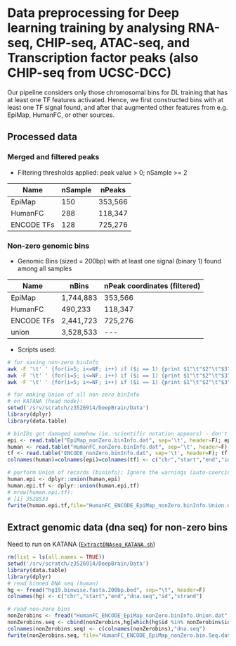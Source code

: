 # Data preprocessing for Deep learning training by analysing RNA-seq, CHIP-seq, ATAC-seq, and Transcription factor peaks (also CHIP-seq from UCSC-DCC)
Our pipeline considers only those chromosomal bins for DL training that has at least one TF features activated. Hence, we first constructed bins with at least one TF signal found, and after that augmented other features from e.g. EpiMap, HumanFC, or other sources.

## Processed data
### Merged and filtered peaks
- Filtering thresholds applied: peak value > 0; nSample >= 2

|Name|nSample|nPeaks|
|---|---|---|
|EpiMap|150|353,566|
|HumanFC|288|118,347|
|ENCODE TFs|128|725,276|

### Non-zero genomic bins
- Genomic Bins (sized = 200bp) with at least one signal (binary 1) found among all samples

|Name|nBins|nPeak coordinates (filtered)|
|---|---|---|
|EpiMap|1,744,883|353,566|
|HumanFC|490,233|118,347|
|ENCODE TFs|2,441,723|725,276|
|union|3,528,533|---|
- Scripts used:
```sh
# for saving non-zero binInfo
awk -F '\t' ' {for(i=5; i<=NF; i++) if ($i == 1) {print $1"\t"$2"\t"$3"\t"$4; break;} }' mergedPeakHeightMatrix_EpiMap_filtered.overlaps.dropped.fixed.filtered.sorted.dat > EpiMap_nonZero.binInfo.dat
awk -F '\t' ' {for(i=5; i<=NF; i++) if ($i == 1) {print $1"\t"$2"\t"$3"\t"$4; break;} }' mergedPeakHeightMatrix_HumanFC_filtered.overlaps.dropped.fixed.filtered.sorted.dat > HumanFC_nonZero.binInfo.dat
awk -F '\t' ' {for(i=5; i<=NF; i++) if ($i == 1) {print $1"\t"$2"\t"$3"\t"$4; break;} }' final.dat.tf.overlaps.dropped.fixed.filtered.sorted.dat > ENCODE_nonZero.binInfo.dat
```
```r
# for making Union of all non-zero binInfo
# on KATANA (head node): 
setwd('/srv/scratch/z3526914/DeepBrain/Data')
library(dplyr)
library(data.table)

# binIDs got damaged somehow (ie. scientific notation appears) - don't know when and why, so need to reconstruct
epi <- read.table("EpiMap_nonZero.binInfo.dat", sep='\t', header=F); epi <- cbind(epi[,-4],paste0(epi[,1],"_",epi[,2],"_",epi[,3]))
human <- read.table("HumanFC_nonZero.binInfo.dat", sep='\t', header=F);  human <- cbind(human[,-4],paste0(human[,1],"_",human[,2],"_",human[,3]))
tf <- read.table("ENCODE_nonZero.binInfo.dat", sep='\t', header=F); tf <- cbind(tf[,-4],paste0(tf[,1],"_",tf[,2],"_",tf[,3]))
colnames(human)=colnames(epi)=colnames(tf) <- c("chr","start","end","id")

# perform Union of records (bininfo); Ignore the warnings (auto-coercing of columns is helpful here)
human.epi <- dplyr::union(human,epi)
human.epi.tf <- dplyr::union(human.epi,tf)
# nrow(human.epi.tf):
# [1] 3528533
fwrite(human.epi.tf,file="HumanFC_ENCODE_EpiMap_nonZero.binInfo.Union.dat", sep="\t", row.names=F, quote=F)
```

## Extract genomic data (dna seq) for non-zero bins
Need to run on KATANA ([```ExtractDNAseq_KATANA.sh```](https://github.com/Akmazad/deepBrain/blob/master/Data%20Processing/ExtractDNAseq_KATANA.sh))
```r
rm(list = ls(all.names = TRUE))
setwd('/srv/scratch/z3526914/DeepBrain/Data')
library(data.table)
library(dplyr)
# read binned DNA seq (human)
hg <- fread("hg19.binwise.fasta.200bp.bed", sep="\t", header=F)
colnames(hg) <- c("chr","start","end","dna.seq","id","strand")

# read non-zero bins
nonZerobins <- fread("HumanFC_ENCODE_EpiMap_nonZero.binInfo.Union.dat", sep="\t", header=T)
nonZerobins.seq <- cbind(nonZerobins,hg[which(hg$id %in% nonZerobins$id), "dna.seq"])
colnames(nonZerobins.seq) <- c(colnames(nonZerobins),"dna.seq")
fwrite(nonZerobins.seq, file="HumanFC_ENCODE_EpiMap_nonZero.bin.Seq.dat", sep="\t", row.names=F, quote=F)
```


